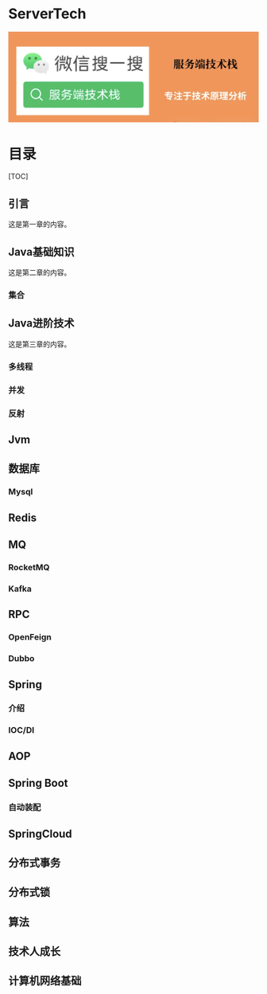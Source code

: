 # ServerTech
![服务端技术logo](https://raw.githubusercontent.com/daimingbao/server_tech_images/main/images/服务端技术.png)


# 目录
[TOC]

##  引言
这是第一章的内容。

##  Java基础知识
这是第二章的内容。

### 集合

##  Java进阶技术
这是第三章的内容。

### 多线程

### 并发

### 反射

## Jvm

## 数据库

### Mysql

## Redis

## MQ

### RocketMQ
### Kafka

## RPC

### OpenFeign
### Dubbo

## Spring
### 介绍
### IOC/DI
## AOP

## Spring Boot
### 自动装配

## SpringCloud

## 分布式事务

## 分布式锁

## 算法

## 技术人成长

## 计算机网络基础





